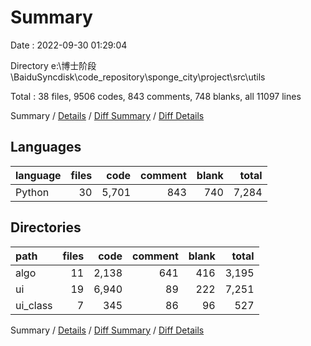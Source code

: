 # Summary

Date : 2022-09-30 01:29:04

Directory e:\\博士阶段\\BaiduSyncdisk\\code_repository\\sponge_city\\project\\src\\utils

Total : 38 files,  9506 codes, 843 comments, 748 blanks, all 11097 lines

Summary / [Details](details.md) / [Diff Summary](diff.md) / [Diff Details](diff-details.md)

## Languages
| language | files |  code | comment | blank | total |
| :------- | ----: | ----: | ------: | ----: | ----: |
| Python   |    30 | 5,701 |     843 |   740 | 7,284 |

## Directories
| path     | files |  code | comment | blank | total |
| :------- | ----: | ----: | ------: | ----: | ----: |
| algo     |    11 | 2,138 |     641 |   416 | 3,195 |
| ui       |    19 | 6,940 |      89 |   222 | 7,251 |
| ui_class |     7 |   345 |      86 |    96 |   527 |

Summary / [Details](details.md) / [Diff Summary](diff.md) / [Diff Details](diff-details.md)